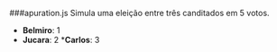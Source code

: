 ###apuration.js
Simula uma eleição entre três canditados em 5 votos.

* __Belmiro__: 1
* __Jucara__: 2
*__Carlos__: 3
